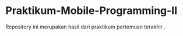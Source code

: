 # Praktikum-Mobile-Programming-II
Repository ini merupakan hasil dari praktikum pertemuan terakhir .
